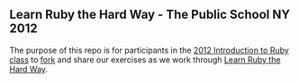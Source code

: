 ## Learn Ruby the Hard Way - The Public School NY 2012

The purpose of this repo is for participants in the [2012 Introduction to Ruby class](http://nyc.thepublicschool.org/class/3711) to [fork](http://help.github.com/fork-a-repo/) and share our exercises as we work through [Learn Ruby the Hard Way](http://ruby.learncodethehardway.org/book/).